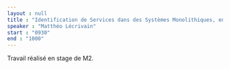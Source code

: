 ```yaml
---
layout : null
title : "Identification de Services dans des Systèmes Monolithiques, en Préparation à la Migration vers une Architecture Microservices."
speaker : "Matthéo Lécrivain"
start : "0930"
end : "1000"
---
```


Travail réalisé en stage de M2.